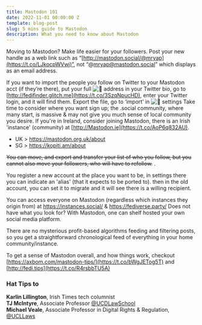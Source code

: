 ```yaml
---
title: Mastodon 101
date: 2022-11-01 00:00:00 Z
template: blog-post
slug: 5 mins guide to Mastodon
description: What you need to know about Mastodon
---
```


Moving to Mastodon? Make life easier for your followers. Post your new handle as a web link such as “[http://mastodon.social/@mryap](https://t.co/LJkocpWVwj)”, not “@mryap@mastodon.social” which displays as an email address.

If you want to import the people you follow on Twitter to your Mastodon acct (if they’re there), put your full ![](https://abs-0.twimg.com/emoji/v2/svg/1f9a3.svg "🦣") address in your Twitter bio, go to [http://fedifinder.glitch.me](https://t.co/3SzqNpucHD), enter your Twitter login, and it will find them.
Export the file, go to ‘import’ in ![](https://abs-0.twimg.com/emoji/v2/svg/1f9a3.svg "🦣") settings
Take time to consider where you want sign up; the .social community, where many start, is massive & may not give you much sense of local community you desire.
If you're in Ireland, consider joining Mastodon, there is an Irish 'instance' (community) at [http://Mastodon.ie](https://t.co/AoP6q832AU).
* UK > <https://mastodon.org.uk/about>
* SG > <https://kopiti.am/about>

~~You can move, and export and transfer your list of who you follow, but you cannot also move your followers, who will have to refollow.~~ .

You register a new account at the place you want to be, in settings there you can indicate an 'alias' (that it expects to be ported to). then in the old account, you can set it to migrate and it will see there is a willing recipient.

You can access everyone on Mastodon (regardless which instances they origin from) at <https://instances.social/> & <https://fediverse.party/> Does not have what you look for? With Mastodon, one can shelf hosted your own social media platform. 

There are no mysterious profit-based algorithms feeding and filtering posts, so you get a straightforward chronological feed of everything in your home community/instance. 

To get a sense of Mastodon overall, and how things work, checkout [https://axbom.com/mastodon-tips/](https://t.co/bWgJETog5T) and [http://fedi.tips](https://t.co/R4rsbbTU5A)

### Hat Tips to

**Karlin Lillington**, Irish Times tech columnist\
**TJ McIntyre**, Associate Professor [@UCDLawSchool](https://twitter.com/UCDLawSchool)\
**Michael Veale**, Associate Professor in Digital Rights & Regulation, [@UCLLaws](https://twitter.com/UCLLaws)

